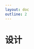 ```yaml
---
layout: doc
outline: 2
---
```


<script setup>
// 引入组件
// import MNavLinks from '../components/MNavLinks.vue'
// 引入数据源
import { NAV_DATA } from './data'
</script>

# 设计

<NavCard v-for="{title, items} in NAV_DATA" :title="title" :items="items" />
